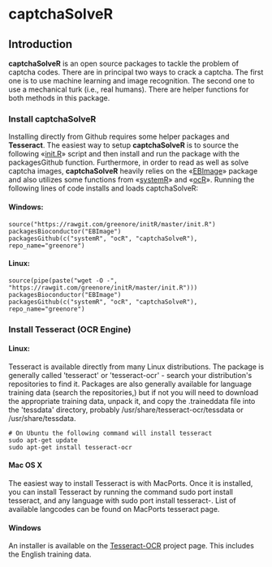 captchaSolveR
=============

## Introduction

**captchaSolveR** is an open source packages to tackle the problem of captcha codes. There are in principal two ways to crack a captcha. The first one is to use machine learning and image recognition. The second one to use a mechanical turk (i.e., real humans). There are helper functions for both methods in this package.

### Install captchaSolveR

Installing directly from Github requires some helper packages and **Tesseract**. The easiest way to setup **captchaSolveR** is to source the following «[init.R][1]» script and then install and run the package with the packagesGithub function. Furthermore, in order to read as well as solve captcha images, **captchaSolveR** heavily relies on the «[EBImage][2]» package and also utilizes some functions from «[systemR][3]» and «[ocR][4]». Running the following lines of code installs and loads captchaSolveR:

#### Windows:
```
source("https://rawgit.com/greenore/initR/master/init.R")
packagesBioconductor("EBImage")
packagesGithub(c("systemR", "ocR", "captchaSolveR"), repo_name="greenore")
```

#### Linux:
```
source(pipe(paste("wget -O -", "https://rawgit.com/greenore/initR/master/init.R")))
packagesBioconductor("EBImage")
packagesGithub(c("systemR", "ocR", "captchaSolveR"), repo_name="greenore")
```

### Install Tesseract (OCR Engine)

#### Linux:
Tesseract is available directly from many Linux distributions. The package is generally called 'tesseract' or 'tesseract-ocr' - search your distribution's repositories to find it. Packages are also generally available for language training data (search the repositories,) but if not you will need to download the appropriate training data, unpack it, and copy the .traineddata file into the 'tessdata' directory, probably /usr/share/tesseract-ocr/tessdata or /usr/share/tessdata.

```
# On Ubuntu the following command will install tesseract
sudo apt-get update
sudo apt-get install tesseract-ocr
```

#### Mac OS X
The easiest way to install Tesseract is with MacPorts. Once it is installed, you can install Tesseract by running the command sudo port install tesseract, and any language with sudo port install tesseract-<langcode>. List of available langcodes can be found on MacPorts tesseract page.

#### Windows
An installer is available on the [Tesseract-OCR][5] project page. This includes the English training data.

[1]: https://github.com/greenore/initR/blob/master/init.R
[2]: http://www.bioconductor.org/packages/release/bioc/html/EBImage.html
[3]: https://github.com/greenore/systemR
[4]: https://github.com/greenore/ocR
[5]: https://code.google.com/p/tesseract-ocr/

